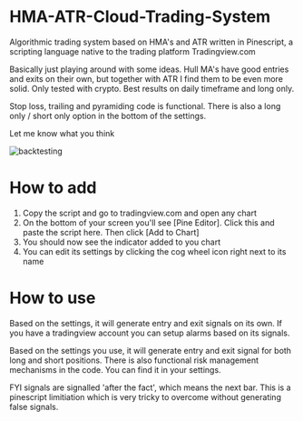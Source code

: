 # HMA-ATR-Cloud-Trading-System
Algorithmic trading system based on HMA's and ATR written in Pinescript, a scripting language 
native to the trading platform Tradingview.com

Basically just playing around with some ideas. Hull MA's have good entries and exits on their own, but together with ATR I find them to be even more solid. Only tested with crypto. Best results on daily timeframe and long only. 

Stop loss, trailing and pyramiding code is functional. There is also a long only / short only option in the bottom of the settings. 

Let me know what you think

![backtesting](https://image.ibb.co/jyzmfL/Screen-Shot-2018-11-20-at-12-27-33.png)

# How to add
1. Copy the script and go to tradingview.com and open any chart
2. On the bottom of your screen you'll see [Pine Editor]. Click this and paste the script here. Then click [Add to Chart]
3. You should now see the indicator added to you chart
4. You can edit its settings by clicking the cog wheel icon right next to its name

# How to use
Based on the settings, it will generate entry and exit signals on its own. If you have a tradingview account you can setup alarms based on its signals. 

Based on the settings you use, it will generate entry and exit signal for both long and short positions. There is also 
functional risk management mechanisms in the code. You can find it in your settings. 

FYI signals are signalled 'after the fact', which means the next bar. This is a pinescript limitiation which is very tricky to overcome without generating false signals. 

